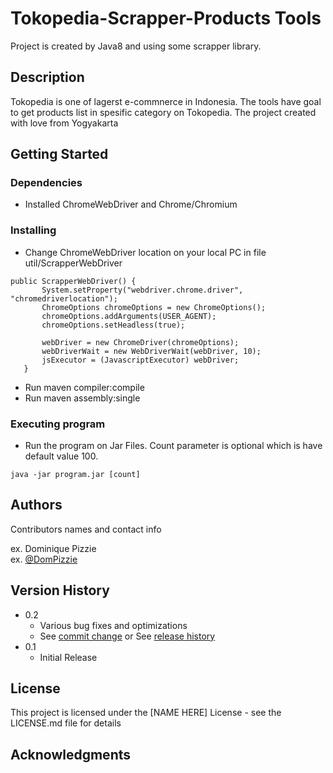 # Tokopedia-Scrapper-Products Tools

Project is created by Java8 and using some scrapper library.

## Description

Tokopedia is one of lagerst e-commnerce in Indonesia. The tools have goal to get products list in spesific category on Tokopedia.
The project created with love from Yogyakarta

## Getting Started

### Dependencies

* Installed ChromeWebDriver and Chrome/Chromium

### Installing

* Change ChromeWebDriver location on your local PC in file util/ScrapperWebDriver
 ```
 public ScrapperWebDriver() {
        System.setProperty("webdriver.chrome.driver", "chromedriverlocation");
        ChromeOptions chromeOptions = new ChromeOptions();
        chromeOptions.addArguments(USER_AGENT);
        chromeOptions.setHeadless(true);

        webDriver = new ChromeDriver(chromeOptions);
        webDriverWait = new WebDriverWait(webDriver, 10);
        jsExecutor = (JavascriptExecutor) webDriver;
    }
```
* Run maven compiler:compile
* Run maven assembly:single

### Executing program

* Run the program on Jar Files. Count parameter is optional which is have default value 100.
```
java -jar program.jar [count]
```


## Authors

Contributors names and contact info

ex. Dominique Pizzie  
ex. [@DomPizzie](https://twitter.com/dompizzie)

## Version History

* 0.2
    * Various bug fixes and optimizations
    * See [commit change]() or See [release history]()
* 0.1
    * Initial Release

## License

This project is licensed under the [NAME HERE] License - see the LICENSE.md file for details

## Acknowledgments
